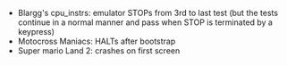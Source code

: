 - Blargg's cpu_instrs: emulator STOPs from 3rd to last test (but the tests continue in a normal manner and pass when STOP is terminated by a keypress)
- Motocross Maniacs: HALTs after bootstrap
- Super mario Land 2: crashes on first screen